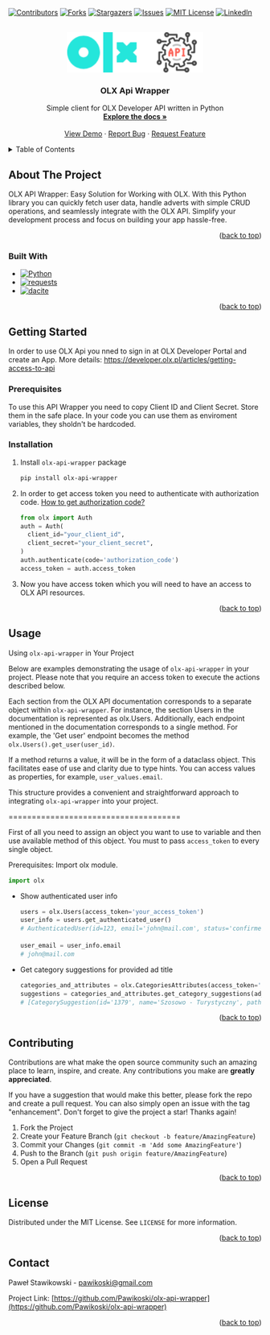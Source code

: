 <!-- Improved compatibility of back to top link: See: https://github.com/othneildrew/Best-README-Template/pull/73 -->
<a name="readme-top"></a>
<!--
*** Thanks for checking out the Best-README-Template. If you have a suggestion
*** that would make this better, please fork the repo and create a pull request
*** or simply open an issue with the tag "enhancement".
*** Don't forget to give the project a star!
*** Thanks again! Now go create something AMAZING! :D
-->



<!-- PROJECT SHIELDS -->
<!--
*** I'm using markdown "reference style" links for readability.
*** Reference links are enclosed in brackets [ ] instead of parentheses ( ).
*** See the bottom of this document for the declaration of the reference variables
*** for contributors-url, forks-url, etc. This is an optional, concise syntax you may use.
*** https://www.markdownguide.org/basic-syntax/#reference-style-links
-->
[![Contributors][contributors-shield]][contributors-url]
[![Forks][forks-shield]][forks-url]
[![Stargazers][stars-shield]][stars-url]
[![Issues][issues-shield]][issues-url]
[![MIT License][license-shield]][license-url]
[![LinkedIn][linkedin-shield]][linkedin-url]



<!-- PROJECT LOGO -->
<br />
<div align="center">
  <a href="https://github.com/Pawikoski/olx-api-wrapper">
    <img src="images/image.png" alt="Logo" height="80">
  </a>

<h3 align="center">OLX Api Wrapper</h3>

  <p align="center">
    Simple client for OLX Developer API written in Python
    <br />
    <a href="https://github.com/Pawikoski/olx-api-wrapper"><strong>Explore the docs »</strong></a>
    <br />
    <br />
    <a href="https://github.com/Pawikoski/olx-api-wrapper">View Demo</a>
    ·
    <a href="https://github.com/Pawikoski/olx-api-wrapper/issues/new?labels=bug&template=bug-report---.md">Report Bug</a>
    ·
    <a href="https://github.com/Pawikoski/olx-api-wrapper/issues/new?labels=enhancement&template=feature-request---.md">Request Feature</a>
  </p>
</div>



<!-- TABLE OF CONTENTS -->
<details>
  <summary>Table of Contents</summary>
  <ol>
    <li>
      <a href="#about-the-project">About The Project</a>
      <ul>
        <li><a href="#built-with">Built With</a></li>
      </ul>
    </li>
    <li>
      <a href="#getting-started">Getting Started</a>
      <ul>
        <li><a href="#prerequisites">Prerequisites</a></li>
        <li><a href="#installation">Installation</a></li>
      </ul>
    </li>
    <li><a href="#usage">Usage</a></li>
    <li><a href="#roadmap">Roadmap</a></li>
    <li><a href="#contributing">Contributing</a></li>
    <li><a href="#license">License</a></li>
    <li><a href="#contact">Contact</a></li>
    <li><a href="#acknowledgments">Acknowledgments</a></li>
  </ol>
</details>



<!-- ABOUT THE PROJECT -->
## About The Project

OLX API Wrapper: Easy Solution for Working with OLX. With this Python library you can quickly fetch user data, handle adverts with simple CRUD operations, and seamlessly integrate with the OLX API. Simplify your development process and focus on building your app hassle-free.

<p align="right">(<a href="#readme-top">back to top</a>)</p>



### Built With

* [![Python][Python]][Python-url]
* [![requests][requests]][requests-url]
* [![dacite][dacite]][dacite-url]

<p align="right">(<a href="#readme-top">back to top</a>)</p>



<!-- GETTING STARTED -->
## Getting Started

In order to use OLX Api you nned to sign in at OLX Developer Portal and create an App.
More details: https://developer.olx.pl/articles/getting-access-to-api

### Prerequisites

To use this API Wrapper you need to copy Client ID and Client Secret. Store them in the safe place. In your code you can use them as enviroment variables, they sholdn't be hardcoded.

### Installation

1. Install `olx-api-wrapper` package
   ```sh
   pip install olx-api-wrapper
   ```
2. In order to get access token you need to authenticate with authorization code. [How to get authorization code?](https://developer.olx.pl/api/doc#section/Authentication/Grant-type:-authorization_code)
   ```python
   from olx import Auth
   auth = Auth(
     client_id="your_client_id",
     client_secret="your_client_secret",
   )
   auth.authenticate(code='authorization_code')
   access_token = auth.access_token
   ```
3. Now you have access token which you will need to have an access to OLX API resources.

<p align="right">(<a href="#readme-top">back to top</a>)</p>



<!-- USAGE EXAMPLES -->
## Usage

Using `olx-api-wrapper` in Your Project

Below are examples demonstrating the usage of `olx-api-wrapper` in your project. Please note that you require an access token to execute the actions described below.

Each section from the OLX API documentation corresponds to a separate object within `olx-api-wrapper`. For instance, the section Users in the documentation is represented as olx.Users. Additionally, each endpoint mentioned in the documentation corresponds to a single method. For example, the 'Get user' endpoint becomes the method `olx.Users().get_user(user_id)`.

If a method returns a value, it will be in the form of a dataclass object. This facilitates ease of use and clarity due to type hints. You can access values as properties, for example, `user_values.email`.

This structure provides a convenient and straightforward approach to integrating `olx-api-wrapper` into your project.

=====================================

First of all you need to assign an object you want to use to variable and then use available method of this object. You must to pass `access_token` to every single object.

Prerequisites: Import olx module.
```python
import olx
```

- Show authenticated user info
  ```python
  users = olx.Users(access_token='your_access_token')
  user_info = users.get_authenticated_user()
  # AuthenticatedUser(id=123, email='john@mail.com', status='confirmed', name='Paweł', phone='123123123', phone_login=None, created_at='2018-01-29 19:48:49', last_login_at='2024-04-26 17:20:48', avatar=None, is_business=True)
  
  user_email = user_info.email
  # john@mail.com
  ```
- Get category suggestions for provided ad title
  ```python
  categories_and_attributes = olx.CategoriesAttributes(access_token='your_access_token')
  suggestions = categories_and_attributes.get_category_suggestions(ad_title='Honda Hornet')
  # [CategorySuggestion(id='1379', name='Szosowo - Turystyczny', path=[CategoryPath(id='5', name='Motoryzacja'), CategoryPath(id='81', name='Motocykle i Skutery')])]
  ```

<!-- TODO: _For more examples, please refer to the [Documentation](https://example.com)_ -->

<p align="right">(<a href="#readme-top">back to top</a>)</p>


<!-- CONTRIBUTING -->
## Contributing

Contributions are what make the open source community such an amazing place to learn, inspire, and create. Any contributions you make are **greatly appreciated**.

If you have a suggestion that would make this better, please fork the repo and create a pull request. You can also simply open an issue with the tag "enhancement".
Don't forget to give the project a star! Thanks again!

1. Fork the Project
2. Create your Feature Branch (`git checkout -b feature/AmazingFeature`)
3. Commit your Changes (`git commit -m 'Add some AmazingFeature'`)
4. Push to the Branch (`git push origin feature/AmazingFeature`)
5. Open a Pull Request

<p align="right">(<a href="#readme-top">back to top</a>)</p>



<!-- LICENSE -->
## License

Distributed under the MIT License. See `LICENSE` for more information.

<p align="right">(<a href="#readme-top">back to top</a>)</p>



<!-- CONTACT -->
## Contact

Paweł Stawikowski - pawikoski@gmail.com

Project Link: [https://github.com/Pawikoski/olx-api-wrapper](https://github.com/Pawikoski/olx-api-wrapper)

<p align="right">(<a href="#readme-top">back to top</a>)</p>




<!-- MARKDOWN LINKS & IMAGES -->
<!-- https://www.markdownguide.org/basic-syntax/#reference-style-links -->
[contributors-shield]: https://img.shields.io/github/contributors/Pawikoski/olx-api-wrapper.svg?style=for-the-badge
[contributors-url]: https://github.com/Pawikoski/olx-api-wrapper/graphs/contributors
[forks-shield]: https://img.shields.io/github/forks/Pawikoski/olx-api-wrapper.svg?style=for-the-badge
[forks-url]: https://github.com/Pawikoski/olx-api-wrapper/network/members
[stars-shield]: https://img.shields.io/github/stars/Pawikoski/olx-api-wrapper.svg?style=for-the-badge
[stars-url]: https://github.com/Pawikoski/olx-api-wrapper/stargazers
[issues-shield]: https://img.shields.io/github/issues/Pawikoski/olx-api-wrapper.svg?style=for-the-badge
[issues-url]: https://github.com/Pawikoski/olx-api-wrapper/issues
[license-shield]: https://img.shields.io/github/license/Pawikoski/olx-api-wrapper.svg?style=for-the-badge
[license-url]: https://github.com/Pawikoski/olx-api-wrapper/blob/master/LICENSE
[linkedin-shield]: https://img.shields.io/badge/-LinkedIn-black.svg?style=for-the-badge&logo=linkedin&colorB=555
[linkedin-url]: https://linkedin.com/in/paweł-stawikowski
[product-image]: images/image.png
[Python]: https://img.shields.io/badge/python-000000?style=for-the-badge&logo=python&logoColor=white
[Python-url]: https://python.org/
[dacite]: https://img.shields.io/badge/dacite-20232A?style=for-the-badge&logo=github&logoColor=61DAFB
[dacite-url]: https://github.com/konradhalas/dacite
[requests]: https://img.shields.io/badge/requests-35495E?style=for-the-badge&logo=github&logoColor=4FC08D
[requests-url]: https://github.com/psf/requests
